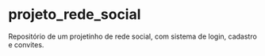 # projeto_rede_social
Repositório de um projetinho de rede social, com sistema de login, cadastro e convites.
